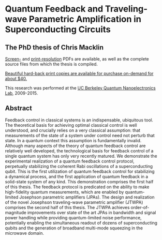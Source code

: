 # Quantum Feedback and Traveling-wave Parametric Amplification in Superconducting Circuits
## The PhD thesis of Chris Macklin

[Screen-](../blob/master/thesis_screenres.pdf) and [print-resolution](../blob/master/thesis.pdf) PDFs are available, as well as the complete source files from which the thesis is compiled.

[Beautiful hard-back print copies are available for purchase on-demand for about $40.](http://www.lulu.com/shop/christopher-macklin/quantum-feedback-and-traveling-wave-parametric-amplification-in-superconducting-circuits/hardcover/product-23528189.html)

This research was performed at the [UC Berkeley Quantum Nanoelectronics Lab](qnl.berkeley.edu), 2009-2015.

## Abstract

Feedback control in classical systems is an indispensable, ubiquitous tool.  The theoretical basis for achieving optimal classical control is well understood, and crucially relies on a very classical assumption: that measurements of the state of a system under control need not perturb that state.  In a quantum context this assumption is fundamentally invalid.  Although many aspects of the theory of quantum feedback control are relatively well developed, the technological basis for feedback control of a single quantum system has only very recently matured.  We demonstrate the experimental realization of a quantum feedback control protocol, perpetually stabilizing the coherent Rabi oscillations of a superconducting qubit.  This is the first utilization of quantum feedback control for stabilizing a dynamical process, and the first application of quantum feedback in a solid-state system of any kind.  This demonstration comprises the first half of this thesis.  The feedback protocol is predicated on the ability to make high-fidelity quantum measurements, which are enabled by quantum-limited Josephson parametric amplifiers (JPAs).  The design and realization of the novel Josephson traveling-wave parametric amplifier (JTWPA) comprises the second half of this thesis.  The JTWPA achieves order-of-magnitude improvements over state of the art JPAs in bandwidth and signal power handling while providing quantum-limited noise performance, potentially enabling the simultaneous readout of dozens of superconducting qubits and the generation of broadband multi-mode squeezing in the microwave domain.
